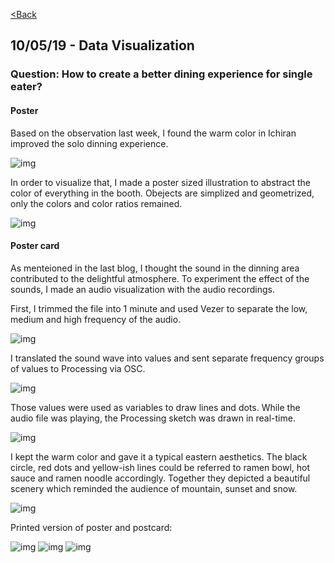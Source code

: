 [<Back](README.md)

## 10/05/19 - Data Visualization
### Question: How to create a better dining experience for single eater?
#### Poster
Based on the observation last week, I found the warm color in Ichiran improved the solo dinning experience. 

![img](img/ppic.jpg)

In order to visualize that, I made a poster sized illustration to abstract the color of everything in the booth. Obejects are simplized and geometrized, only the colors and color ratios remained. 

![img](img/poster.jpg)

#### Poster card
As menteioned in the last blog, I thought the sound in the dinning area contributed to the delightful atmosphere. To experiment the effect of the sounds, I made an audio visualization with the audio recordings.

First, I trimmed the file into 1 minute and used Vezer to separate the low, medium and high frequency of the audio.

![img](img/pvezer.jpg)

I translated the sound wave into values and sent separate frequency groups of values to Processing via OSC.

![img](img/pprocessing.png)

Those values were used as variables to draw lines and dots. While the audio file was playing, the Processing sketch was drawn in real-time.

![img](img/postcardprocess.gif)

I kept the warm color and gave it a typical eastern aesthetics. The black circle, red dots and yellow-ish lines could be referred to ramen bowl, hot sauce and ramen noodle accordingly. Together they depicted a beautiful scenery which reminded the audience of mountain, sunset and snow.

![img](img/postcard.png)

Printed version of poster and postcard:

![img](img/pprint1.jpg)
![img](img/pprint2.jpg)
![img](img/pprint3.jpg)

